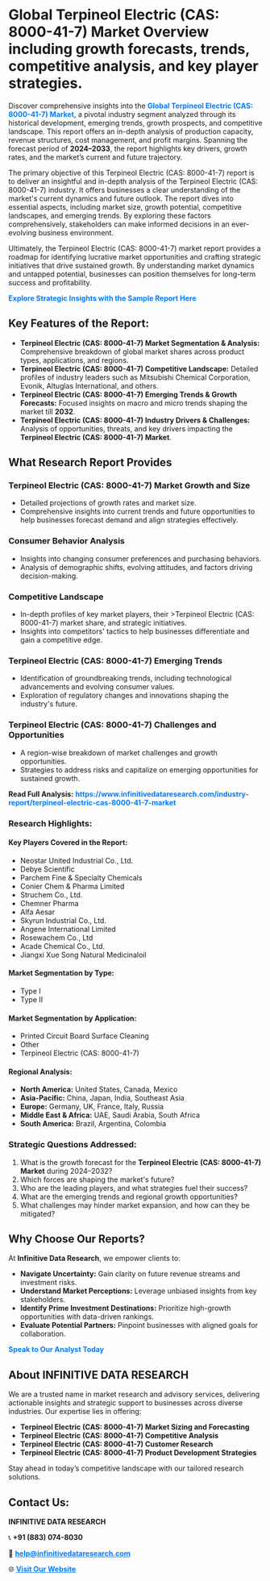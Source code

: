 <h1>Global Terpineol Electric (CAS: 8000-41-7) Market Overview including growth forecasts, trends, competitive analysis, and key player strategies.</h1>
<p>
Discover comprehensive insights into the 
<a href="https://www.infinitivedataresearch.com/industry-report/terpineol-electric-cas-8000-41-7-market" rel="dofollow" style="color: #007BFF; text-decoration: none;"><strong>Global Terpineol Electric (CAS: 8000-41-7) Market</strong></a>, a pivotal industry segment analyzed through its historical development, emerging trends, growth prospects, and competitive landscape. This report offers an in-depth analysis of production capacity, revenue structures, cost management, and profit margins. Spanning the forecast period of <strong>2024–2033</strong>, the report highlights key drivers, growth rates, and the market’s current and future trajectory.
</p>
<p>
The primary objective of this Terpineol Electric (CAS: 8000-41-7) report is to deliver an insightful and in-depth analysis of the Terpineol Electric (CAS: 8000-41-7) industry. It offers businesses a clear understanding of the market's current dynamics and future outlook. The report dives into essential aspects, including market size, growth potential, competitive landscapes, and emerging trends. By exploring these factors comprehensively, stakeholders can make informed decisions in an ever-evolving business environment.
</p>
<p>
Ultimately, the Terpineol Electric (CAS: 8000-41-7) market report provides a roadmap for identifying lucrative market opportunities and crafting strategic initiatives that drive sustained growth. By understanding market dynamics and untapped potential, businesses can position themselves for long-term success and profitability.
</p>
<p>
<a href="https://www.infinitivedataresearch.com/request-sample/reportId=111263" style="color: #007BFF; text-decoration: none;"><strong>Explore Strategic Insights with the Sample Report Here</strong></a>
</p>

<h2>Key Features of the Report:</h2>
<ul>
<li><strong>Terpineol Electric (CAS: 8000-41-7) Market Segmentation & Analysis:</strong> Comprehensive breakdown of global market shares across product types, applications, and regions.</li>
<li><strong>Terpineol Electric (CAS: 8000-41-7) Competitive Landscape:</strong> Detailed profiles of industry leaders such as Mitsubishi Chemical Corporation, Evonik, Altuglas International, and others.</li>
<li><strong>Terpineol Electric (CAS: 8000-41-7) Emerging Trends & Growth Forecasts:</strong> Focused insights on macro and micro trends shaping the market till <strong>2032</strong>.</li>
<li><strong>Terpineol Electric (CAS: 8000-41-7) Industry Drivers & Challenges:</strong> Analysis of opportunities, threats, and key drivers impacting the <strong>Terpineol Electric (CAS: 8000-41-7) Market</strong>.</li>
</ul>

<h2>What Research Report Provides</h2>
<h3>Terpineol Electric (CAS: 8000-41-7) Market Growth and Size</h3>
<ul>
<li>Detailed projections of growth rates and market size.</li>
<li>Comprehensive insights into current trends and future opportunities to help businesses forecast demand and align strategies effectively.</li>
</ul>

<h3>Consumer Behavior Analysis</h3>
<ul>
<li>Insights into changing consumer preferences and purchasing behaviors.</li>
<li>Analysis of demographic shifts, evolving attitudes, and factors driving decision-making.</li>
</ul>

<h3>Competitive Landscape</h3>
<ul>
<li>In-depth profiles of key market players, their >Terpineol Electric (CAS: 8000-41-7) market share, and strategic initiatives.</li>
<li>Insights into competitors' tactics to help businesses differentiate and gain a competitive edge.</li>
</ul>

<h3>Terpineol Electric (CAS: 8000-41-7) Emerging Trends</h3>
<ul>
<li>Identification of groundbreaking trends, including technological advancements and evolving consumer values.</li>
<li>Exploration of regulatory changes and innovations shaping the industry's future.</li>
</ul>

<h3>Terpineol Electric (CAS: 8000-41-7) Challenges and Opportunities</h3>
<ul>
<li>A region-wise breakdown of market challenges and growth opportunities.</li>
<li>Strategies to address risks and capitalize on emerging opportunities for sustained growth.</li>
</ul>
<p><strong>Read Full Analysis:</strong> <a href="https://www.infinitivedataresearch.com/industry-report/terpineol-electric-cas-8000-41-7-market" rel="dofollow" style="color: #007BFF; text-decoration: none;"><strong>https://www.infinitivedataresearch.com/industry-report/terpineol-electric-cas-8000-41-7-market</strong></a></p>
<h3>Research Highlights:</h3>
<h4>Key Players Covered in the Report:</h4>
<ul><li>Neostar United Industrial Co., Ltd.</li><li>Debye Scientific</li><li>Parchem Fine &amp; Specialty Chemicals</li><li>Conier Chem &amp; Pharma Limited</li><li>Struchem Co., Ltd.</li><li>Chemner Pharma</li><li>Alfa Aesar</li><li>Skyrun Industrial Co., Ltd.</li><li>Angene International Limited</li><li>Rosewachem Co., Ltd</li><li>Acade Chemical Co., Ltd.</li><li>Jiangxi Xue Song Natural Medicinaloil</li></ul>
<h4>Market Segmentation by Type:</h4>
<ul><li>Type I</li><li>Type II</li></ul>
<h4>Market Segmentation by Application:</h4>
<ul><li>Printed Circuit Board Surface Cleaning</li><li>Other</li><li>Terpineol Electric (CAS: 8000-41-7)</li></ul>

<h4>Regional Analysis:</h4>
<ul>
<li><strong>North America:</strong> United States, Canada, Mexico</li>
<li><strong>Asia-Pacific:</strong> China, Japan, India, Southeast Asia</li>
<li><strong>Europe:</strong> Germany, UK, France, Italy, Russia</li>
<li><strong>Middle East & Africa:</strong> UAE, Saudi Arabia, South Africa</li>
<li><strong>South America:</strong> Brazil, Argentina, Colombia</li>
</ul>

<h3>Strategic Questions Addressed:</h3>
<ol>
<li>What is the growth forecast for the <strong>Terpineol Electric (CAS: 8000-41-7) Market</strong> during 2024–2032?</li>
<li>Which forces are shaping the market's future?</li>
<li>Who are the leading players, and what strategies fuel their success?</li>
<li>What are the emerging trends and regional growth opportunities?</li>
<li>What challenges may hinder market expansion, and how can they be mitigated?</li>
</ol>

<h2>Why Choose Our Reports?</h2>
<p>At <strong>Infinitive Data Research</strong>, we empower clients to:</p>
<ul>
<li><strong>Navigate Uncertainty:</strong> Gain clarity on future revenue streams and investment risks.</li>
<li><strong>Understand Market Perceptions:</strong> Leverage unbiased insights from key stakeholders.</li>
<li><strong>Identify Prime Investment Destinations:</strong> Prioritize high-growth opportunities with data-driven rankings.</li>
<li><strong>Evaluate Potential Partners:</strong> Pinpoint businesses with aligned goals for collaboration.</li>
</ul>
<p><a href="https://www.infinitivedataresearch.com/industry-report/terpineol-electric-cas-8000-41-7-market" rel="dofollow" style="color: #007BFF; text-decoration: none;"><strong>Speak to Our Analyst Today</strong></a></p>

<h2>About INFINITIVE DATA RESEARCH</h2>
<p>We are a trusted name in market research and advisory services, delivering actionable insights and strategic support to businesses across diverse industries. Our expertise lies in offering:</p>
<ul>
<li><strong>Terpineol Electric (CAS: 8000-41-7) Market Sizing and Forecasting</strong></li>
<li><strong>Terpineol Electric (CAS: 8000-41-7) Competitive Analysis</strong></li>
<li><strong>Terpineol Electric (CAS: 8000-41-7) Customer Research</strong></li>
<li><strong>Terpineol Electric (CAS: 8000-41-7) Product Development Strategies</strong></li>
</ul>
<p>Stay ahead in today’s competitive landscape with our tailored research solutions.</p>

<h2>Contact Us:</h2>
<p><strong>INFINITIVE DATA RESEARCH</strong></p>
<p>📞 <strong>+91 (883) 074-8030</strong></p>
<p>📧 <strong><a href="mailto:help@infinitivedataresearch.com" style="color: #007BFF;">help@infinitivedataresearch.com</a></strong></p>
<p>🌐 <strong><a href="https://www.infinitivedataresearch.com" rel="dofollow" style="color: #007BFF;">Visit Our Website</a></strong></p>